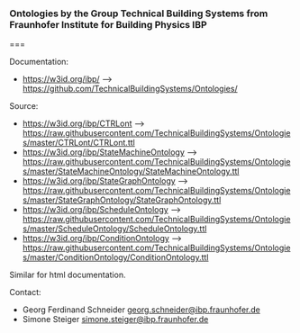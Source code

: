 ### Ontologies by the Group Technical Building Systems from Fraunhofer Institute for Building Physics IBP
===

Documentation:

* https://w3id.org/ibp/ --> https://github.com/TechnicalBuildingSystems/Ontologies/

Source:

* https://w3id.org/ibp/CTRLont --> https://raw.githubusercontent.com/TechnicalBuildingSystems/Ontologies/master/CTRLont/CTRLont.ttl
* https://w3id.org/ibp/StateMachineOntology --> https://raw.githubusercontent.com/TechnicalBuildingSystems/Ontologies/master/StateMachineOntology/StateMachineOntology.ttl
* https://w3id.org/ibp/StateGraphOntology --> https://raw.githubusercontent.com/TechnicalBuildingSystems/Ontologies/master/StateGraphOntology/StateGraphOntology.ttl
* https://w3id.org/ibp/ScheduleOntology --> https://raw.githubusercontent.com/TechnicalBuildingSystems/Ontologies/master/ScheduleOntology/ScheduleOntology.ttl
* https://w3id.org/ibp/ConditionOntology --> https://raw.githubusercontent.com/TechnicalBuildingSystems/Ontologies/master/ConditionOntology/ConditionOntology.ttl

Similar for html documentation.

Contact:

* Georg Ferdinand Schneider <georg.schneider@ibp.fraunhofer.de>
* Simone Steiger <simone.steiger@ibp.fraunhofer.de>
